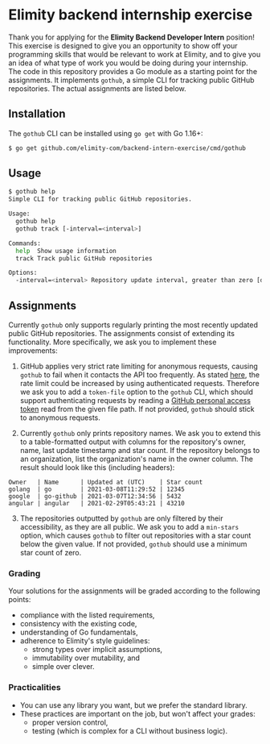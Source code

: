 # Elimity backend internship exercise

Thank you for applying for the **Elimity Backend Developer Intern** position! This exercise is designed to give you an
opportunity to show off your programming skills that would be relevant to work at Elimity, and to give you an idea of
what type of work you would be doing during your internship. The code in this repository provides a Go module as a
starting point for the assignments. It implements `gothub`, a simple CLI for tracking public GitHub repositories. The
actual assignments are listed below.

## Installation

The `gothub` CLI can be installed using `go get` with Go 1.16+:

```sh
$ go get github.com/elimity-com/backend-intern-exercise/cmd/gothub
```

## Usage

```sh
$ gothub help
Simple CLI for tracking public GitHub repositories.

Usage:
  gothub help
  gothub track [-interval=<interval>]

Commands:
  help  Show usage information
  track Track public GitHub repositories

Options:
  -interval=<interval> Repository update interval, greater than zero [default: 10s]
```

## Assignments

Currently `gothub` only supports regularly printing the most recently updated public GitHub repositories. The
assignments consist of extending its functionality. More specifically, we ask you to implement these improvements:

1. GitHub applies very strict rate limiting for anonymous requests, causing `gothub` to fail when it contacts the API
   too frequently. As stated [here](https://docs.github.com/en/rest/reference/search#rate-limit), the rate limit could
   be increased by using authenticated requests. Therefore we ask you to add a `token-file` option to the `gothub` CLI,
   which should support authenticating requests by reading a
   [GitHub personal access token](https://docs.github.com/en/github/authenticating-to-github/creating-a-personal-access-token)
   read from the given file path. If not provided, `gothub` should stick to anonymous requests.

2. Currently `gothub` only prints repository names. We ask you to extend this to a table-formatted output with columns
   for the repository's owner, name, last update timestamp and star count. If the repository belongs to an organization,
   list the organization's name in the owner column. The result should look like this (including headers):

```
Owner   | Name      | Updated at (UTC)    | Star count
golang  | go        | 2021-03-08T11:29:52 | 12345
google  | go-github | 2021-03-07T12:34:56 | 5432
angular | angular   | 2021-02-29T05:43:21 | 43210
```

3. The repositories outputted by `gothub` are only filtered by their accessibility, as they are all public. We ask you
   to add a `min-stars` option, which causes `gothub` to filter out repositories with a star count below the given
   value. If not provided, `gothub` should use a minimum star count of zero.

### Grading

Your solutions for the assignments will be graded according to the following points:

- compliance with the listed requirements,
- consistency with the existing code,
- understanding of Go fundamentals,
- adherence to Elimity's style guidelines:
  - strong types over implicit assumptions,
  - immutability over mutability, and
  - simple over clever.

### Practicalities

- You can use any library you want, but we prefer the standard library.
- These practices are important on the job, but won't affect your grades:
  - proper version control,
  - testing (which is complex for a CLI without business logic).
